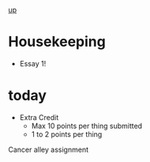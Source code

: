 [up](../index.md)

# Housekeeping #

- Essay 1!

# today #

- Extra Credit
	- Max 10 points per thing submitted
	- 1 to 2 points per thing

Cancer alley assignment

